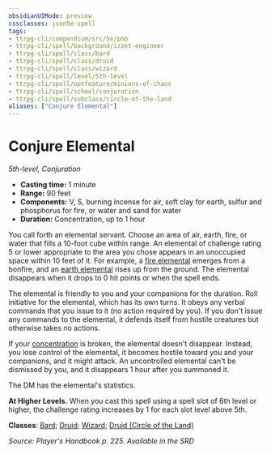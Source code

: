 ```yaml
---
obsidianUIMode: preview
cssclasses: json5e-spell
tags:
- ttrpg-cli/compendium/src/5e/phb
- ttrpg-cli/spell/background/izzet-engineer
- ttrpg-cli/spell/class/bard
- ttrpg-cli/spell/class/druid
- ttrpg-cli/spell/class/wizard
- ttrpg-cli/spell/level/5th-level
- ttrpg-cli/spell/optfeature/minions-of-chaos
- ttrpg-cli/spell/school/conjuration
- ttrpg-cli/spell/subclass/circle-of-the-land
aliases: ["Conjure Elemental"]
---
```

# Conjure Elemental
*5th-level, Conjuration*  

- **Casting time:** 1 minute
- **Range:** 90 feet
- **Components:** V, S, burning incense for air, soft clay for earth, sulfur and phosphorus for fire, or water and sand for water
- **Duration:** Concentration, up to 1 hour

You call forth an elemental servant. Choose an area of air, earth, fire, or water that fills a 10-foot cube within range. An elemental of challenge rating 5 or lower appropriate to the area you chose appears in an unoccupied space within 10 feet of it. For example, a [fire elemental](3-Mechanics/CLI/bestiary/elemental/fire-elemental.md) emerges from a bonfire, and an [earth elemental](3-Mechanics/CLI/bestiary/elemental/earth-elemental.md) rises up from the ground. The elemental disappears when it drops to 0 hit points or when the spell ends.

The elemental is friendly to you and your companions for the duration. Roll initiative for the elemental, which has its own turns. It obeys any verbal commands that you issue to it (no action required by you). If you don't issue any commands to the elemental, it defends itself from hostile creatures but otherwise takes no actions.

If your [concentration](3-Mechanics/CLI/rules/conditions.md#Concentration) is broken, the elemental doesn't disappear. Instead, you lose control of the elemental, it becomes hostile toward you and your companions, and it might attack. An uncontrolled elemental can't be dismissed by you, and it disappears 1 hour after you summoned it.

The DM has the elemental's statistics.

**At Higher Levels.** When you cast this spell using a spell slot of 6th level or higher, the challenge rating increases by 1 for each slot level above 5th.

**Classes**: [Bard](list-spells-classes-bard); [Druid](list-spells-classes-druid); [Wizard](list-spells-classes-wizard); [Druid (Circle of the Land)](list-spells-classes-druid-circle-of-the-land)

*Source: Player's Handbook p. 225. Available in the <span title='Systems Reference Document (5.1)'>SRD</span>*